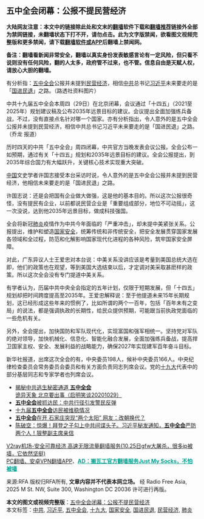  <h2>五中全会闭幕：公报不提民营经济</h2> <p class="notice"><b>大陆网友注意：本文中的链接除此处和文末的<a href="https://github.com/bannedbook/fanqiang" >翻墙</a>软件下载和<a href="https://github.com/killgcd/justmysocks/blob/master/README.md">翻墙推荐</a>链接外全部为禁网链接，未翻墙状态下打不开，请勿点击。此为文字版禁闻，欲看图文视频完整版和更多禁闻，请下载<a href="https://github.com/bannedbook/fanqiang">翻墙软件或APP</a>后翻墙上禁闻网。</p><p>备注：翻墙看新闻非常安全，翻墙以真实身份发表敏感言论有一定风险，但只看不说则没有任何风险，翻的人太多，政府管不过来，也不管。信息自由是天赋人权，请放心大胆的翻墙。</b></p>  <div class="entry"> <p>有分析指：<a href="https://www.bannedbook.org/bnews/tag/%e4%ba%94%e4%b8%ad%e5%85%a8%e4%bc%9a/" class="st_tag internal_tag" rel="tag" title="标签 五中全会 下的日志">五中全会</a>公报并未提到<a href="https://www.bannedbook.org/bnews/tag/%E6%B0%91%E8%90%A5%E7%BB%8F%E6%B5%8E/" class="st_tag internal_tag" rel="tag" title="标签 民营经济 下的日志">民营经济</a>，相信<a href="https://www.bannedbook.org/bnews/tag/%e4%b8%ad%e5%85%b1/" class="st_tag internal_tag" rel="tag" title="标签 中共 下的日志">中共</a>总书记<a href="https://www.bannedbook.org/bnews/tag/%e4%b9%a0%e8%bf%91%e5%b9%b3/" class="st_tag internal_tag" rel="tag" title="标签 习近平 下的日志">习近平</a>未来要走的是「<a href="https://www.bannedbook.org/bnews/tag/%E5%9B%BD%E8%BF%9B%E6%B0%91%E9%80%80/" class="st_tag internal_tag" rel="tag" title="标签 国进民退 下的日志">国进民退</a>」之路。（路透社资料图片）</p> <p>中共十九届五中全会本周四（29日）在北京闭幕，会议通过「十四五」（2021至2025年）规划建议稿及公布2035年远景目标的建议。会议提出全面加强练兵备战，不过，没有直接点名针对哪一个国家。亦有分析指出，令人意外的是五中全会公报并未提到民营经济，相信中共总书记习近平未来要走的是「国进民退」之路。（乔龙 报道）</p> <p>历时四天的中共「五中全会」周四闭幕，中共官方当晚发表会议公报。全会公布一如预期，通过有关「十四五」规划和2035年远景目标的建议。全会公报提出，到2035年综合国力有大幅跃升，关键核心技术实现重大突破。</p>  <p><span class='wp_keywordlink_affiliate'><a href="https://www.bannedbook.org/" title="中国" target="_blank">中国</a></span>文史学者许国志接受本台采访时说，令人意外的是五中全会公报并未提到民营经济，他相信未来要走的是「国进民退」之路。</p> <p>许国志说：还是会把国有企业做大做强，这是他的基本目的。所以这次公报很奇怪，没有提民有企业，以前都说民营企业是「重要组成部分，地位不可动摇」，这一次没说，达到他2035年远景目标，做成科技强国。</p> <p>全会将新冠<a href="https://www.bannedbook.org/bnews/tag/%e8%82%ba%e7%82%8e/" class="st_tag internal_tag" rel="tag" title="标签 肺炎 下的日志">肺炎</a>疫情作为中共今年面临的「严重冲击」，却未提中美紧张关系。公报提出，维护和塑造<a href="https://www.bannedbook.org/bnews/tag/%e5%9b%bd%e5%ae%b6%e5%ae%89%e5%85%a8/" class="st_tag internal_tag" rel="tag" title="标签 国家安全 下的日志">国家安全</a>，统筹传统和非传统安全，把安全发展贯穿国家发展各领域和全过程，防范和化解影响国家现代化进程的各种风险，筑牢国家安全屏障。</p>  <p>对此，广东异议人士王爱忠对本台说：中美关系没讲应该是考量到美国总统大选在即，他们的政策也在观望，等到美国大选结束以后，才定调对美采取甚麽样的政策。所以这次全会没有专门提道中美关系。</p> <p>有学者认为，历届中共中央全会指定的五年计划，仅限于短期发展，但「十四五」规划却把时间跨度提高至2035年。王爱忠解释说：至于他提道未来15年长期规划，这已经形成这些年来的惯例了，比如所谓的两个一百年，包括「百年未有之变局」的说法，都是强调执政的长期性，给民众提供预期，可能跟当前执政党面临的一些危机有关。</p> <p>另外，全会提出，加快国防和军队现代化，实现富国和强军相统一。坚持党对军队的绝对领导，加快机械化、信息化、智能化融合发展，全面加强练兵备战，提高捍卫国家主权、安全、发展利益的战略能力，确保2027年实现建军百年奋斗目标。</p>  <p>新华社报道，出席这次全会的有，中央委员198人，候补中央委员166人。中央纪律检查委员会常务委员会委员和有关方面负责同志列席会议。党的<a href="https://www.bannedbook.org/bnews/tag/%e5%8d%81%e4%b9%9d%e5%a4%a7/" class="st_tag internal_tag" rel="tag" title="标签 十九大 下的日志">十九大</a>代表中的部分基层同志和专家学者也列席会议。</p> <ul class='op-related-articles' title='相关阅读'> <li><a href='https://www.bannedbook.org/bnews/bannedvideo/20201029/1422278.html' target='_blank'>揭秘中共逃生秘密通道 <b>五中全会</b>诡异天象 北京要出事（启明笑谈20201029）</a></li> <li><a href='https://www.bannedbook.org/bnews/taiwannews/20201029/1422162.html' target='_blank'><b>五中全会</b>被抓访民：中共行径引发警民反弹</a></li> <li><a href='https://www.bannedbook.org/bnews/renquan/20201029/1422051.html' target='_blank'>十九届<b>五中全会</b>访民被维稳情况</a></li> <li><a href='https://www.bannedbook.org/bnews/cbnews/20201029/1421988.html' target='_blank'><b>五中全会</b>在开 石家庄突现“两个太阳” 网友：改朝换代？</a></li> <li><a href='https://www.bannedbook.org/bnews/cbnews/20201029/1421982.html' target='_blank'>陈破空：惊爆！拜登之子勾上中共间谍头子。习近平秘发通知，<b>五中全会</b>严防两个人！狠整副主席亲信</a></li> </ul> <p class="texttj"> <a href="https://www.bannedbook.org/forum23/topic22702.html" target="_blank">V2ray机场-安全可靠经济 高速无限流量翻墙服务(10.25日gfw大屠杀，很多ip被墙，它依然坚挺)</a><br/> <a href="https://github.com/bannedbook/fanqiang/wiki/%E7%A6%81%E9%97%BB%E7%BD%91%E5%AE%89%E5%8D%93%E7%BF%BB%E5%A2%99%E6%96%B0%E9%97%BBAPP" target="_blank">PC翻墙、安卓VPN翻墙APP</a>、<span onclick="window.open('https://github.com/killgcd/justmysocks/blob/master/README.md')" style="font-weight:bold;color:#00A191;cursor:pointer;text-decoration:underline;outline:none">AD：搬瓦工官方翻墙服务Just My Socks，不怕被墙</span></p><p>来源:RFA  版权归RFA所有, <strong>文章内容并不代表本网立场。</strong>  经 Radio Free Asia, 2025 M St. NW, Suite 300, Washington DC 20036 许可进行再版。</p><a name='sharetosocial'></a>       <div><b>本文的图文或视频完整版</b>：<a href='https://www.bannedbook.org/bnews/headline/20201029/1422359.html'>五中全会闭幕：公报不提民营经济</a></div>  </div><!--END ENTRY--> <div class="postfooter"> <div>本文标签：<a href="https://www.bannedbook.org/bnews/tag/%e4%b8%ad%e5%85%b1/" rel="tag">中共</a>, <a href="https://www.bannedbook.org/bnews/tag/%e4%b9%a0%e8%bf%91%e5%b9%b3/" rel="tag">习近平</a>, <a href="https://www.bannedbook.org/bnews/tag/%e4%ba%94%e4%b8%ad%e5%85%a8%e4%bc%9a/" rel="tag">五中全会</a>, <a href="https://www.bannedbook.org/bnews/tag/%e5%8d%81%e4%b9%9d%e5%a4%a7/" rel="tag">十九大</a>, <a href="https://www.bannedbook.org/bnews/tag/%e5%9b%bd%e5%ae%b6%e5%ae%89%e5%85%a8/" rel="tag">国家安全</a>, <a href="https://www.bannedbook.org/bnews/tag/%E5%9B%BD%E8%BF%9B%E6%B0%91%E9%80%80/" rel="tag">国进民退</a>, <a href="https://www.bannedbook.org/bnews/tag/%E6%B0%91%E8%90%A5%E7%BB%8F%E6%B5%8E/" rel="tag">民营经济</a>, <a href="https://www.bannedbook.org/bnews/tag/%e8%82%ba%e7%82%8e/" rel="tag">肺炎</a></div>  </div><!--END POSTFOOTER--> 